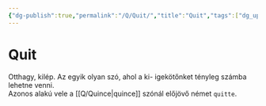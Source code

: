 ```yaml
---
{"dg-publish":true,"permalink":"/Q/Quit/","title":"Quit","tags":["dg_uploaded"],"created":"2023-10-19T03:58","updated":"2023-10-25T02:07"}
---
```



# Quit

Otthagy, kilép. Az egyik olyan szó, ahol a ki- igekötőnket tényleg számba lehetne venni.  
Azonos alakú vele a [[Q/Quince\|quince]] szónál előjövő német `quitte`.  